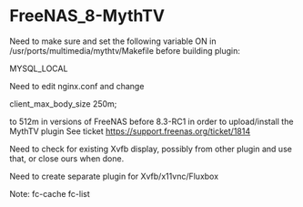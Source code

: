 FreeNAS_8-MythTV
=====================

Need to make sure and set the following variable ON in /usr/ports/multimedia/mythtv/Makefile
before building plugin:

MYSQL_LOCAL

Need to edit nginx.conf and change

client_max_body_size 250m; 

to 512m in versions of FreeNAS before 8.3-RC1 in order to upload/install the MythTV plugin
See ticket https://support.freenas.org/ticket/1814

Need to check for existing Xvfb display, possibly from other plugin and use that, or close ours when done.

Need to create separate plugin for Xvfb/x11vnc/Fluxbox

Note: fc-cache fc-list
